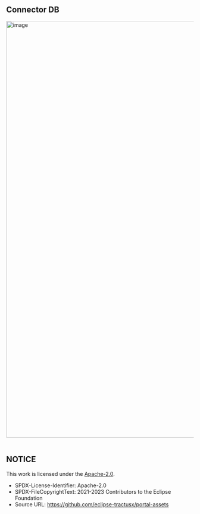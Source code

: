 ## Connector DB

<img width="1119" alt="image" src="https://user-images.githubusercontent.com/94133633/219899058-8cf3834d-d4f1-4122-a1d6-204c3fad509b.png">

<br>
<br>

## NOTICE

This work is licensed under the [Apache-2.0](https://www.apache.org/licenses/LICENSE-2.0).

- SPDX-License-Identifier: Apache-2.0
- SPDX-FileCopyrightText: 2021-2023 Contributors to the Eclipse Foundation
- Source URL: https://github.com/eclipse-tractusx/portal-assets

